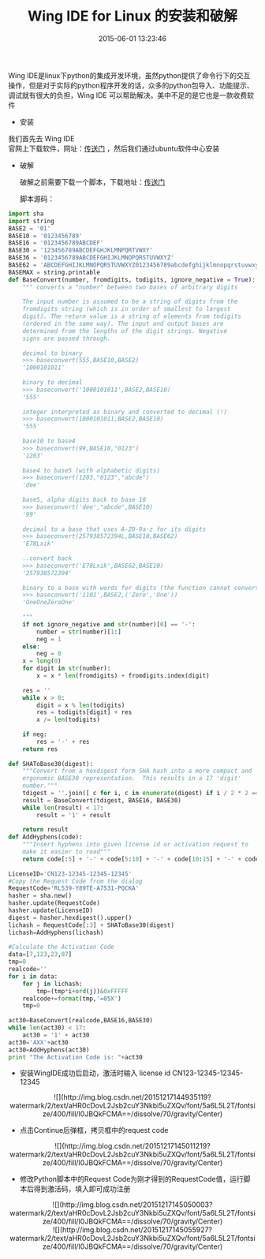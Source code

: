 ﻿---
title: Wing IDE for Linux 的安装和破解
date: 2015-06-01 13:23:46
tags: [linux,Wing]
categories: linux
---


Wing IDE是linux下python的集成开发环境，虽然python提供了命令行下的交互操作，但是对于实际的python程序开发的话，众多的python包导入、功能提示、调试就有很大的负担，Wing IDE 可以帮助解决。美中不足的是它也是一款收费软件


- 安装


 我们首先去 Wing IDE   
    官网上下载软件，网址：[传送门](http://wingware.com/downloads) ，然后我们通过ubuntu软件中心安装

- 破解

     破解之前需要下载一个脚本，下载地址：[传送门](http://download.csdn.net/detail/sunmc1204953974/8689733)

   脚本源码：
   
   <!-- more -->
   
   
```python
import sha  
import string  
BASE2 = '01'  
BASE10 = '0123456789'  
BASE16 = '0123456789ABCDEF'  
BASE30 = '123456789ABCDEFGHJKLMNPQRTVWXY'  
BASE36 = '0123456789ABCDEFGHIJKLMNOPQRSTUVWXYZ'  
BASE62 = 'ABCDEFGHIJKLMNOPQRSTUVWXYZ0123456789abcdefghijklmnopqrstuvwxyz'  
BASEMAX = string.printable  
def BaseConvert(number, fromdigits, todigits, ignore_negative = True):  
    """ converts a "number" between two bases of arbitrary digits 
     
    The input number is assumed to be a string of digits from the 
    fromdigits string (which is in order of smallest to largest 
    digit). The return value is a string of elements from todigits 
    (ordered in the same way). The input and output bases are 
    determined from the lengths of the digit strings. Negative  
    signs are passed through. 
     
    decimal to binary 
    >>> baseconvert(555,BASE10,BASE2) 
    '1000101011' 
     
    binary to decimal 
    >>> baseconvert('1000101011',BASE2,BASE10) 
    '555' 
     
    integer interpreted as binary and converted to decimal (!) 
    >>> baseconvert(1000101011,BASE2,BASE10) 
    '555' 
     
    base10 to base4 
    >>> baseconvert(99,BASE10,"0123") 
    '1203' 
     
    base4 to base5 (with alphabetic digits) 
    >>> baseconvert(1203,"0123","abcde") 
    'dee' 
     
    base5, alpha digits back to base 10 
    >>> baseconvert('dee',"abcde",BASE10) 
    '99' 
     
    decimal to a base that uses A-Z0-9a-z for its digits 
    >>> baseconvert(257938572394L,BASE10,BASE62) 
    'E78Lxik' 
     
    ..convert back 
    >>> baseconvert('E78Lxik',BASE62,BASE10) 
    '257938572394' 
     
    binary to a base with words for digits (the function cannot convert this back) 
    >>> baseconvert('1101',BASE2,('Zero','One')) 
    'OneOneZeroOne' 
     
    """  
    if not ignore_negative and str(number)[0] == '-':  
        number = str(number)[1:]  
        neg = 1  
    else:  
        neg = 0  
    x = long(0)  
    for digit in str(number):  
        x = x * len(fromdigits) + fromdigits.index(digit)  
  
    res = ''  
    while x > 0:  
        digit = x % len(todigits)  
        res = todigits[digit] + res  
        x /= len(todigits)  
  
    if neg:  
        res = '-' + res  
    return res  
  
def SHAToBase30(digest):  
    """Convert from a hexdigest form SHA hash into a more compact and 
    ergonomic BASE30 representation.  This results in a 17 'digit'  
    number."""  
    tdigest = ''.join([ c for i, c in enumerate(digest) if i / 2 * 2 == i ])  
    result = BaseConvert(tdigest, BASE16, BASE30)  
    while len(result) < 17:  
        result = '1' + result  
  
    return result  
def AddHyphens(code):  
    """Insert hyphens into given license id or activation request to 
    make it easier to read"""  
    return code[:5] + '-' + code[5:10] + '-' + code[10:15] + '-' + code[15:]  
  
LicenseID='CN123-12345-12345-12345'  
#Copy the Request Code from the dialog  
RequestCode='RL539-Y89TE-A7531-PQCKA'  
hasher = sha.new()  
hasher.update(RequestCode)  
hasher.update(LicenseID)  
digest = hasher.hexdigest().upper()  
lichash = RequestCode[:3] + SHAToBase30(digest)  
lichash=AddHyphens(lichash)  
  
#Calculate the Activation Code  
data=[7,123,23,87]  
tmp=0  
realcode=''  
for i in data:  
    for j in lichash:  
        tmp=(tmp*i+ord(j))&0xFFFFF  
    realcode+=format(tmp,'=05X')  
    tmp=0  
  
act30=BaseConvert(realcode,BASE16,BASE30)  
while len(act30) < 17:  
    act30 = '1' + act30  
act30='AXX'+act30  
act30=AddHyphens(act30)  
print "The Activation Code is: "+act30  
```


- 安装WingIDE成功后启动，激活时输入  license id CN123-12345-12345-12345



<center>![](http://img.blog.csdn.net/20151217144935119?watermark/2/text/aHR0cDovL2Jsb2cuY3Nkbi5uZXQv/font/5a6L5L2T/fontsize/400/fill/I0JBQkFCMA==/dissolve/70/gravity/Center)</center>


- 点击Continue后弹框，拷贝框中的request code

<center>![](http://img.blog.csdn.net/20151217145011219?watermark/2/text/aHR0cDovL2Jsb2cuY3Nkbi5uZXQv/font/5a6L5L2T/fontsize/400/fill/I0JBQkFCMA==/dissolve/70/gravity/Center)</center>

- 修改Python脚本中的Request Code为刚才得到的RequestCode值，运行脚本后得到激活码，填入即可成功注册

<center>![](http://img.blog.csdn.net/20151217145050003?watermark/2/text/aHR0cDovL2Jsb2cuY3Nkbi5uZXQv/font/5a6L5L2T/fontsize/400/fill/I0JBQkFCMA==/dissolve/70/gravity/Center)</center>



<center>![](http://img.blog.csdn.net/20151217145055927?watermark/2/text/aHR0cDovL2Jsb2cuY3Nkbi5uZXQv/font/5a6L5L2T/fontsize/400/fill/I0JBQkFCMA==/dissolve/70/gravity/Center)</center>